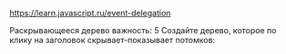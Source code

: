 https://learn.javascript.ru/event-delegation

Раскрывающееся дерево
важность: 5
Создайте дерево, которое по клику на заголовок скрывает-показывает потомков:
